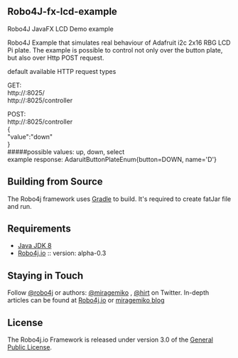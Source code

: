 ## Robo4J-fx-lcd-example
Robo4J JavaFX LCD Demo example

Robo4J Example that simulates real behaviour of Adafruit i2c 2x16 RBG LCD Pi plate. The example
is possible to control not only over the button plate, but also over Http POST request.

default available HTTP request types

GET:<br>
http://<IP>:8025/<br>
http://<IP>:8025/controller<br>


POST:<br>
http://<IP>:8025/controller<br>
{<br> 
  "value":"down"<br>
}<br>
#####possible values: up, down, select <br>
example response: AdaruitButtonPlateEnum{button=DOWN, name='D'}

## Building from Source
The Robo4j framework uses [Gradle][] to build.
It's required to create fatJar file and run.

## Requirements
* [Java JDK 8][]
* [Robo4j.io][] :: version: alpha-0.3

## Staying in Touch
Follow [@robo4j][] or authors: [@miragemiko][] , [@hirt][]
on Twitter. In-depth articles can be found at [Robo4j.io][] or [miragemiko blog][]

## License
The Robo4j.io Framework is released under version 3.0 of the [General Public License][].

[Robo4j.io]: http://www.robo4j.io
[miragemiko blog]: http://www.miroslavkopecky.com
[General Public License]: http://www.gnu.org/licenses/gpl-3.0-standalone.html0
[@robo4j]: https://twitter.com/robo4j
[@miragemiko]: https://twitter.com/miragemiko
[@hirt]: https://twitter.com/hirt
[Gradle]: http://gradle.org
[Java JDK 8]: http://www.oracle.com/technetwork/java/javase/downloads
[Git]: http://help.github.com/set-up-git-redirect
[Robo4j documentation]: http://www.robo4j.io/p/documentation.html
